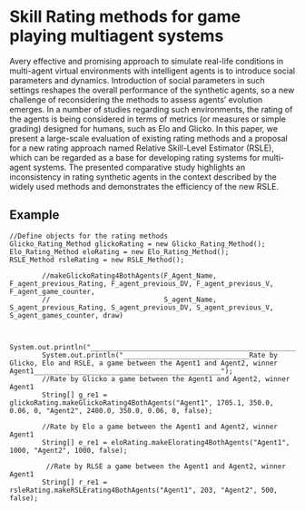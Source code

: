 # Skill Rating methods for game playing multiagent systems

Avery effective and promising approach to simulate real-life conditions in multi-agent virtual environments with intelligent agents is to introduce social parameters and dynamics. Introduction of social parameters in such settings reshapes the overall performance of the synthetic agents, so a new challenge of reconsidering the methods to assess agents’ evolution emerges. In a number of studies regarding such environments, the rating of the agents is being considered in terms of metrics (or measures or simple grading) designed for humans, such as Elo and Glicko. In this paper, we present a large-scale evaluation of existing rating methods and a proposal for a new rating approach named Relative Skill-Level Estimator (RSLE), which can be regarded as a base for developing rating systems for multi-agent systems. The presented comparative study highlights an inconsistency in rating synthetic agents in the context described by the widely used methods and demonstrates the efficiency of the new RSLE.

## Example
```
//Define objects for the rating methods
Glicko_Rating_Method glickoRating = new Glicko_Rating_Method();
Elo_Rating_Method eloRating = new Elo_Rating_Method();
RSLE_Method rsleRating = new RSLE_Method(); 

        //makeGlickoRating4BothAgents(F_Agent_Name, F_agent_previous_Rating, F_agent_previous_DV, F_agent_previous_V, F_agent_game_counter, 
        //                            S_agent_Name, S_agent_previous_Rating, S_agent_previous_DV, S_agent_previous_V, S_agent_games_counter, draw)
        
         
        System.out.println("______________________________________________________________________________________________________________________________________________________________");
        System.out.println("_______________________________Rate by Glicko, Elo and RSLE, a game between the Agent1 and Agent2, winner Agent1______________________________________________");
        //Rate by Glicko a game between the Agent1 and Agent2, winner Agent1
        String[] g_re1 = glickoRating.makeGlickoRating4BothAgents("Agent1", 1705.1, 350.0, 0.06, 0, "Agent2", 2400.0, 350.0, 0.06, 0, false);

        //Rate by Elo a game between the Agent1 and Agent2, winner Agent1
        String[] e_re1 = eloRating.makeElorating4BothAgents("Agent1", 1000, "Agent2", 1000, false);
        
         //Rate by RLSE a game between the Agent1 and Agent2, winner Agent1
        String[] r_re1 = rsleRating.makeRSLErating4BothAgents("Agent1", 203, "Agent2", 500, false);
        
        
```

